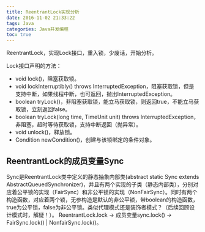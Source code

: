 ```yaml
---
title: ReentrantLock实现分析
date: 2016-11-02 21:33:22
tags: Java
categories: Java并发编程
toc: true
---
```


ReentrantLock，实现Lock接口，重入锁，少废话，开始分析。

Lock接口声明的方法：
- void lock()，阻塞获取锁。
- void lockInterruptibly() throws InterruptedException，阻塞获取锁，但是支持中断，如果线程中断，也可返回，抛出InterruptedException。
- boolean tryLock()，非阻塞获取锁，能立马获取锁，则返回true，不能立马获取锁，立刻返回false。
- boolean tryLock(long time, TimeUnit unit) throws InterruptedException，非阻塞，超时等待获取锁，支持中断返回（抛异常）。
- void unlock()，释放锁。
- Condition newCondition()，创建与该锁绑定的条件对象。

## ReentrantLock的成员变量Sync

Sync是ReentrantLock类中定义的静态抽象内部类(abstract static Sync extends AbstractQueuedSynchronizer)，并且有两个实现的子类（静态内部类），分别对应着公平锁的实现（FairSync）和非公平锁的实现（NonFairSync）。同时有两个构造函数，对应着两个锁，无参构造是默认的非公平锁，带boolean的构造函数，true为公平锁，false为非公平锁。类似代理模式还是装饰者模式？（后续回顾设计模式时，解疑！）。
ReentrantLock.lock -> 成员变量sync.lock() -> FairSync.lock() | NonfairSync.lock()。
